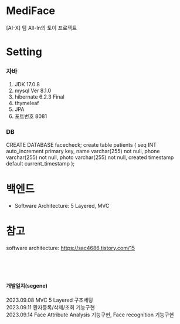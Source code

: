 # MediFace
[AI-X] 팀 All-In의 토이 프로젝트

# Setting
### 자바
1. JDK 17.0.8
2. mysql  Ver 8.1.0 
3. hibernate 6.2.3 Final
4. thymeleaf
5. JPA
6. 포트번호 8081

### DB
CREATE DATABASE facecheck;
create table patients (
  seq INT auto_increment primary key,
  name varchar(255) not null,
  phone varchar(255) not null,
  photo varchar(255) not null,
  created timestamp default current_timestamp
);


# 백엔드
- Software Architecture: 5 Layered, MVC

# 참고
software architecture: https://sac4686.tistory.com/15


<br/><br/><br/>

#### 개발일지(segene)
2023.09.08 MVC 5 Layered 구조세팅 
<br/>
2023.09.11 환자등록/삭제/조회 기능구현
<br/>
2023.09.14 Face Attribute Analysis 기능구현, Face recognition 기능구현
